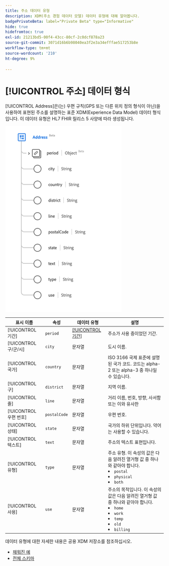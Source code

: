 ```yaml
---
title: 주소 데이터 유형
description: XDM(주소 경험 데이터 모델) 데이터 유형에 대해 알아봅니다.
badgePrivateBeta: label="Private Beta" type="Informative"
hide: true
hidefromtoc: true
exl-id: 21213bd5-00f4-43cc-80cf-2c0dcf878a23
source-git-commit: 3071d16b6b98040ea3f2e3a34efffae517253b8e
workflow-type: tm+mt
source-wordcount: '210'
ht-degree: 9%

---
```


# [!UICONTROL 주소] 데이터 형식

[!UICONTROL Address]은(는) 우편 규칙(GPS 또는 다른 위치 정의 형식이 아닌)을 사용하여 표현된 주소를 설명하는 표준 XDM(Experience Data Model) 데이터 형식입니다. 이 데이터 유형은 HL7 FHIR 릴리스 5 사양에 따라 생성됩니다.

![주소 데이터 형식 구조](../../../images/healthcare/data-types/address.png)

| 표시 이름 | 속성 | 데이터 유형 | 설명 |
| --- | --- | --- | --- |
| [!UICONTROL 기간] | `period` | [[!UICONTROL 기간]](../data-types/period.md) | 주소가 사용 중이었던 기간. |
| [!UICONTROL 구/군/시] | `city` | 문자열 | 도시 이름. |
| [!UICONTROL 국가] | `country` | 문자열 | ISO 3166 국제 표준에 설명된 국가 코드. 코드는 alpha-2 또는 alpha-3 중 하나일 수 있습니다. |
| [!UICONTROL 구] | `district` | 문자열 | 지역 이름. |
| [!UICONTROL 줄] | `line` | 문자열 | 거리 이름, 번호, 방향, 사서함 또는 이와 유사한 |
| [!UICONTROL 우편 번호] | `postalCode` | 문자열 | 우편 번호. |
| [!UICONTROL 상태] | `state` | 문자열 | 국가의 하위 단위입니다. 약어는 사용할 수 있습니다. |
| [!UICONTROL 텍스트] | `text` | 문자열 | 주소의 텍스트 표현입니다. |
| [!UICONTROL 유형] | `type` | 문자열 | 주소 유형. 이 속성의 값은 다음 알려진 열거형 값 중 하나와 같아야 합니다. <li> `postal` </li> <li> `physical` </li> <li> `both` </li> |
| [!UICONTROL 사용] | `use` | 문자열 | 주소의 목적입니다. 이 속성의 값은 다음 알려진 열거형 값 중 하나와 같아야 합니다. <li> `home` </li> <li> `work` </li> <li> `temp` </li> <li> `old`</li> <li> `billing`</li> |

데이터 유형에 대한 자세한 내용은 공용 XDM 저장소를 참조하십시오.

* [채워진 예](https://github.com/adobe/xdm/blob/master/extensions/industry/healthcare/fhir/datatypes/address.example.1.json)
* [전체 스키마](https://github.com/adobe/xdm/blob/master/extensions/industry/healthcare/fhir/datatypes/address.schema.json)
